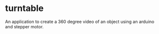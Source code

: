 # turntable
An application to create a 360 degree video of an object using an arduino and stepper motor.
